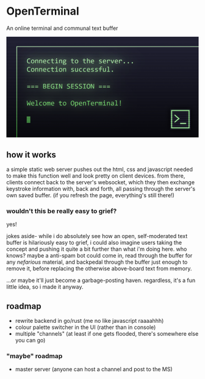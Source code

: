 # OpenTerminal
An online terminal and communal text buffer

![openterminal thumbnail image](public/img/thumbnail.png)

## how it works

a simple static web server pushes out the html, css and javascript needed to make this function well and look pretty on client devices. from there, clients connect back to the server's websocket, which they then exchange keystroke information with, back and forth, all passing through the server's own saved buffer. (if you refresh the page, everything's still there!)

### wouldn't this be really easy to grief?

yes!

jokes aside- while i do absolutely see how an open, self-moderated text buffer is hilariously easy to grief, i could also imagine users taking the concept and pushing it quite a bit further than what i'm doing here. who knows? maybe a anti-spam bot could come in, read through the buffer for any *nefarious* material, and backpedal through the buffer just enough to remove it, before replacing the otherwise above-board text from memory.

...or maybe it'll just become a garbage-posting haven. regardless, it's a fun little idea, so i made it anyway.

## roadmap

- rewrite backend in go/rust (me no like javascript raaaahhh)
- colour palette switcher in the UI (rather than in console)
- multiple "channels" (at least if one gets flooded, there's somewhere else you can go)

### "maybe" roadmap

- master server (anyone can host a channel and post to the MS)

